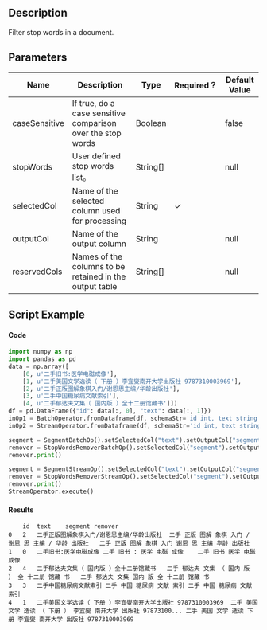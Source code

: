 ## Description
Filter stop words in a document.

## Parameters
| Name | Description | Type | Required？ | Default Value |
| --- | --- | --- | --- | --- |
| caseSensitive | If true, do a case sensitive comparison over the stop words | Boolean |  | false |
| stopWords | User defined stop words list。 | String[] |  | null |
| selectedCol | Name of the selected column used for processing | String | ✓ |  |
| outputCol | Name of the output column | String |  | null |
| reservedCols | Names of the columns to be retained in the output table | String[] |  | null |

## Script Example
#### Code
```python
import numpy as np
import pandas as pd
data = np.array([
    [0, u'二手旧书:医学电磁成像'],
    [1, u'二手美国文学选读（ 下册 ）李宜燮南开大学出版社 9787310003969'],
    [2, u'二手正版图解象棋入门/谢恩思主编/华龄出版社'],
    [3, u'二手中国糖尿病文献索引'],
    [4, u'二手郁达夫文集（ 国内版 ）全十二册馆藏书']])
df = pd.DataFrame({"id": data[:, 0], "text": data[:, 1]})
inOp1 = BatchOperator.fromDataframe(df, schemaStr='id int, text string')
inOp2 = StreamOperator.fromDataframe(df, schemaStr='id int, text string')

segment = SegmentBatchOp().setSelectedCol("text").setOutputCol("segment").linkFrom(inOp1)
remover = StopWordsRemoverBatchOp().setSelectedCol("segment").setOutputCol("remover").linkFrom(segment)
remover.print()

segment = SegmentStreamOp().setSelectedCol("text").setOutputCol("segment").linkFrom(inOp2)
remover = StopWordsRemoverStreamOp().setSelectedCol("segment").setOutputCol("remover").linkFrom(segment)
remover.print()
StreamOperator.execute()
```

#### Results

```
	id	text	segment	remover
0	2	二手正版图解象棋入门/谢恩思主编/华龄出版社	二手 正版 图解 象棋 入门 / 谢恩 思 主编 / 华龄 出版社	二手 正版 图解 象棋 入门 谢恩 思 主编 华龄 出版社
1	0	二手旧书:医学电磁成像	二手 旧书 : 医学 电磁 成像	二手 旧书 医学 电磁 成像
2	4	二手郁达夫文集（ 国内版 ）全十二册馆藏书	二手 郁达夫 文集 （ 国内 版 ） 全 十二册 馆藏 书	二手 郁达夫 文集 国内 版 全 十二册 馆藏 书
3	3	二手中国糖尿病文献索引	二手 中国 糖尿病 文献 索引	二手 中国 糖尿病 文献 索引
4	1	二手美国文学选读（ 下册 ）李宜燮南开大学出版社 9787310003969	二手 美国 文学 选读 （ 下册 ） 李宜燮 南开大学 出版社 97873100...	二手 美国 文学 选读 下册 李宜燮 南开大学 出版社 9787310003969
```




